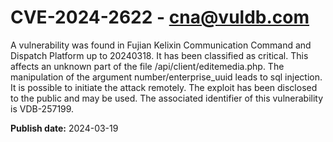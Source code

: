 # CVE-2024-2622 - cna@vuldb.com

A vulnerability was found in Fujian Kelixin Communication Command and Dispatch Platform up to 20240318. It has been classified as critical. This affects an unknown part of the file /api/client/editemedia.php. The manipulation of the argument number/enterprise_uuid leads to sql injection. It is possible to initiate the attack remotely. The exploit has been disclosed to the public and may be used. The associated identifier of this vulnerability is VDB-257199.

**Publish date:** 2024-03-19
